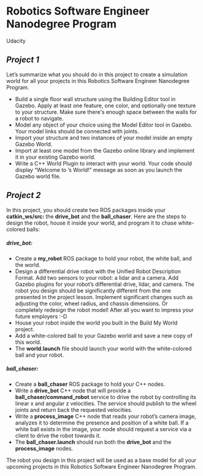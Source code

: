 # Robotics Software Engineer Nanodegree Program 
Udacity

## _Project 1_
Let’s summarize what you should do in this project to create a simulation world for all your projects in this Robotics Software Engineer Nanodegree Program.

- Build a single floor wall structure using the Building Editor tool in Gazebo. Apply at least one feature, one color, and optionally one texture to your structure. Make sure there's enough space between the walls for a robot to navigate.
- Model any object of your choice using the Model Editor tool in Gazebo. Your model links should be connected with joints.
- Import your structure and two instances of your model inside an empty Gazebo World.
- Import at least one model from the Gazebo online library and implement it in your existing Gazebo world.
- Write a C++ World Plugin to interact with your world. Your code should display “Welcome to ’s World!” message as soon as you launch the Gazebo world file.


## _Project 2_

In this project, you should create two ROS packages inside your **catkin_ws/src:**  the **drive_bot** and the **ball_chaser**. Here are the steps to design the robot, house it inside your world, and program it to chase white-colored balls:

##### **drive_bot**:

- Create a **my_robot** ROS package to hold your robot, the white ball, and the world.
- Design a differential drive robot with the Unified Robot Description Format. Add two sensors to your robot: a lidar and a camera. Add Gazebo plugins for your robot’s differential drive, lidar, and camera. The robot you design should be significantly different from the one presented in the project lesson. Implement significant changes such as adjusting the color, wheel radius, and chassis dimensions. Or completely redesign the robot model! After all you want to impress your future employers :-D
- House your robot inside the world you built in the Build My World project.
- Add a white-colored ball to your Gazebo world and save a new copy of this world.
- The **world.launch** file should launch your world with the white-colored ball and your robot.

##### **ball_chaser**:

- Create a **ball_chaser** ROS package to hold your C++ nodes.
- Write a **drive_bot** C++ node that will provide a **ball_chaser/command_robot** service to drive the robot by controlling its linear x and angular z velocities. The service should publish to the wheel joints and return back the requested velocities.
- Write a **process_image** C++ node that reads your robot’s camera image, analyzes it to determine the presence and position of a white ball. If a white ball exists in the image, your node should request a service via a client to drive the robot towards it.
- The **ball_chaser.launch** should run both the **drive_bot** and the **process_image** nodes.

The robot you design in this project will be used as a base model for all your upcoming projects in this Robotics Software Engineer Nanodegree Program.
